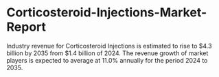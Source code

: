 # Corticosteroid-Injections-Market-Report
Industry revenue for Corticosteroid Injections is estimated to rise to $4.3 billion by 2035 from $1.4 billion of 2024. The revenue growth of market players is expected to average at 11.0% annually for the period 2024 to 2035.
